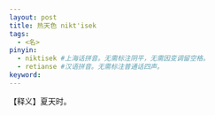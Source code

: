 ```yaml
---
layout: post
title: 热天色 nikt'isek 
tags:
  - <名>
pinyin: 
  - niktisek #上海话拼音。无需标注阴平，无需因变调留空格。 
  - retianse #汉语拼音。无需标注普通话四声。
keyword: 
---
```


【释义】夏天时。            
                                